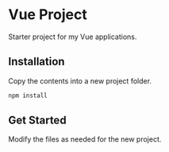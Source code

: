 # Vue Project

Starter project for my Vue applications.

## Installation

Copy the contents into a new project folder.

```sh
npm install
```

## Get Started

Modify the files as needed for the new project. 
